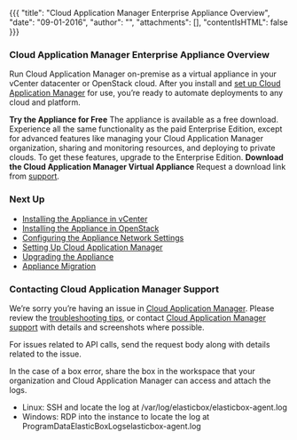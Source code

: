 {{{
"title": "Cloud Application Manager Enterprise Appliance Overview",
"date": "09-01-2016",
"author": "",
"attachments": [],
"contentIsHTML": false
}}}

### Cloud Application Manager Enterprise Appliance Overview
Run Cloud Application Manager on-premise as a virtual appliance in your vCenter datacenter or OpenStack cloud. After you install and [set up Cloud Application Manager](./appliance-initialsetup.md) for use, you’re ready to automate deployments to any cloud and platform.

**Try the Appliance for Free**
The appliance is available as a free download. Experience all the same functionality as the paid Enterprise Edition, except for advanced features like managing your Cloud Application Manager organization, sharing and monitoring resources, and deploying to private clouds. To get these features, upgrade to the Enterprise Edition.
**Download the Cloud Application Manager Virtual Appliance**
Request a download link from [support](mailto:support@elasticbox.com).

### Next Up
* [Installing the Appliance in vCenter](./appliance-vsphere.md)
* [Installing the Appliance in OpenStack](./appliance-openstack.md)
* [Configuring the Appliance Network Settings](./appliance-networking.md)
* [Setting Up Cloud Application Manager](./appliance-initialsetup.md)
* [Upgrading the Appliance](./appliance-upgrading.md)
* [Appliance Migration](./appliance-migration.md)

### Contacting Cloud Application Manager Support

We’re sorry you’re having an issue in [Cloud Application Manager](//www.ctl.io/cloud-application-manager/). Please review the [troubleshooting tips](./troubleshooting-tips.md), or contact [Cloud Application Manager support](mailto:support@elasticbox.com) with details and screenshots where possible.

For issues related to API calls, send the request body along with details related to the issue.

In the case of a box error, share the box in the workspace that your organization and Cloud Application Manager can access and attach the logs.
* Linux: SSH and locate the log at /var/log/elasticbox/elasticbox-agent.log
* Windows: RDP into the instance to locate the log at ProgramDataElasticBoxLogselasticbox-agent.log
